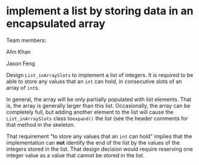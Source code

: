 # implement a list by storing data in an encapsulated array

Team members:

Afm Khan

Jason Feng

Design `List_inArraySlots` to implement a list of integers.
It is required to be able to store any values that 
an `int` can hold, in consecutive slots of an array of `int`s.

In general, the array will be only partially populated with list elements.
That is, the array is generally larger than this list. 
Occasionally, the array can be completely full, but adding
another element to the list will cause the `List_inArraySlots`
class to`expand()` the list (see the header comments for that
method in the skeleton.

That requirement "to store any values that an `int` can hold" 
implies that the implementation can **not** identify the end of the list
by the values of the integers stored in the list. That design decision
would require reserving one integer value as a value that cannot be
stored in the list.
